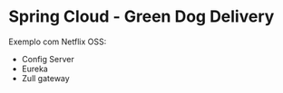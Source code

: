 # Spring Cloud - Green Dog Delivery 

Exemplo com Netflix OSS:

- Config Server
- Eureka 
- Zull gateway 
